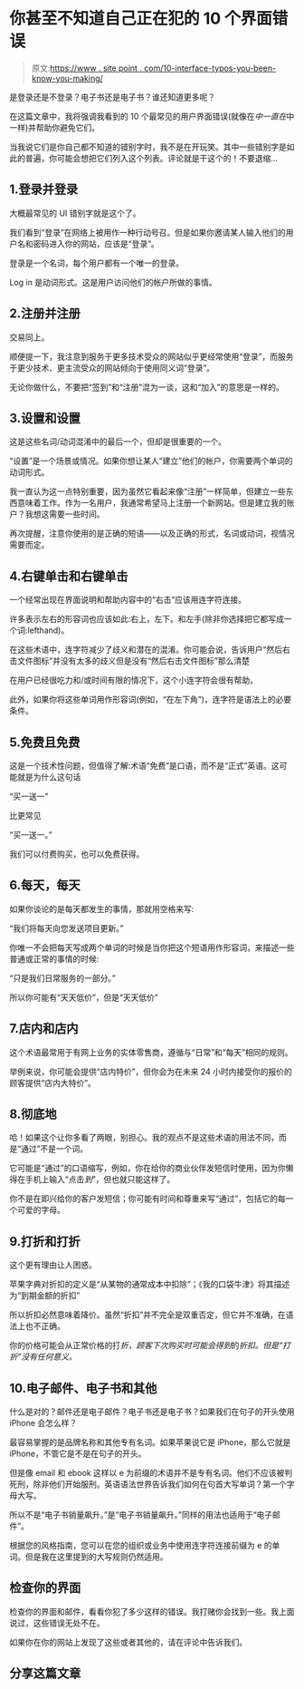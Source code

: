 # 你甚至不知道自己正在犯的 10 个界面错误

> 原文:[https://www . site point . com/10-interface-typos-you-been-know-you-making/](https://www.sitepoint.com/10-interface-typos-you-dont-even-know-youre-making/)

是登录还是不登录？电子书还是电子书？谁还知道更多呢？

在这篇文章中，我将强调我看到的 10 个最常见的用户界面错误(就像在*中一直在*中一样)并帮助你避免它们。

当我说它们是你自己都不知道的错别字时，我不是在开玩笑。其中一些错别字是如此的普遍，你可能会想把它们列入这个列表。评论就是干这个的！不要退缩…

## 1.登录并登录

大概最常见的 UI 错别字就是这个了。

我们看到“登录”在网络上被用作一种行动号召。但是如果你邀请某人输入他们的用户名和密码进入你的网站，应该是“登录”。

登录是一个名词，每个用户都有一个唯一的登录。

Log in 是动词形式。这是用户访问他们的帐户所做的事情。

## 2.注册并注册

交易同上。

顺便提一下，我注意到服务于更多技术受众的网站似乎更经常使用“登录”，而服务于更少技术、更主流受众的网站倾向于使用同义词“登录”。

无论你做什么，不要把“签到”和“注册”混为一谈，这和“加入”的意思是一样的。

## 3.设置和设置

这是这些名词/动词混淆中的最后一个，但却是很重要的一个。

“设置”是一个场景或情况。如果你想让某人“建立”他们的帐户，你需要两个单词的动词形式。

我一直认为这一点特别重要，因为虽然它看起来像“注册”一样简单，但建立一些东西意味着工作。作为一名用户，我通常希望马上注册一个新网站。但是建立我的账户？我想这需要一些时间。

再次提醒，注意你使用的是正确的短语——以及正确的形式，名词或动词，视情况需要而定。

## 4.右键单击和右键单击

一个经常出现在界面说明和帮助内容中的“右击”应该用连字符连接。

许多表示左右的形容词也应该如此:右上，左下。和左手(除非你选择把它都写成一个词:lefthand)。

在这些术语中，连字符减少了歧义和潜在的混淆。你可能会说，告诉用户“然后右击文件图标”并没有太多的歧义但是没有“然后右击文件图标”那么清楚

在用户已经很吃力和/或时间有限的情况下，这个小连字符会很有帮助。

此外，如果你将这些单词用作形容词(例如，“在左下角”)，连字符是语法上的必要条件。

## 5.免费且免费

这是一个技术性问题，但值得了解:术语“免费”是口语，而不是“正式”英语。这可能就是为什么这句话

“买一送一”

比更常见

“买一送一。”

我们可以付费购买，也可以免费获得。

## 6.每天，每天

如果你谈论的是每天都发生的事情，那就用空格来写:

“我们将每天向您发送项目更新。”

你唯一不会把每天写成两个单词的时候是当你把这个短语用作形容词，来描述一些普通或正常的事情的时候:

“只是我们日常服务的一部分。”

所以你可能有“天天低价”，但是“天天低价”

## 7.店内和店内

这个术语最常用于有网上业务的实体零售商，遵循与“日常”和“每天”相同的规则。

举例来说，你可能会提供“店内特价”，但你会为在未来 24 小时内接受你的报价的顾客提供“店内大特价”。

## 8.彻底地

哈！如果这个让你多看了两眼，别担心。我的观点不是这些术语的用法不同，而是“通过”不是一个词。

它可能是“通过”的口语缩写，例如，你在给你的商业伙伴发短信时使用，因为你懒得在手机上输入“点击*到*”，但也就只能这样了。

你不是在即兴给你的客户发短信；你可能有时间和尊重来写“通过”，包括它的每一个可爱的字母。

## 9.打折和打折

这个更有理由让人困惑。

苹果字典对折扣的定义是“从某物的通常成本中扣除”；《我的口袋牛津》将其描述为“到期金额的折扣”

所以折扣必然意味着降价。虽然“折扣”并不完全是双重否定，但它并不准确，在语法上也不正确。

你的价格可能会从正常价格的打*折，顾客下次购买时可能会得到*的*折扣。但是“打折”没有任何意义。*

## 10.电子邮件、电子书和其他

什么是对的？邮件还是电子邮件？电子书还是电子书？如果我们在句子的开头使用 iPhone 会怎么样？

最容易掌握的是品牌名称和其他专有名词。如果苹果说它是 iPhone，那么它就是 iPhone，不管它是不是在句子的开头。

但是像 email 和 ebook 这样以 e 为前缀的术语并不是专有名词。他们不应该被判死刑，除非他们开始服刑。英语语法世界告诉我们如何在句首大写单词？第一个字母大写。

所以不是“电子书销量飙升。”是“电子书销量飙升。”同样的用法也适用于“电子邮件”。

根据您的风格指南，您可以在您的组织或业务中使用连字符连接前缀为 e 的单词。但是我在这里提到的大写规则仍然适用。

## 检查你的界面

检查你的界面和邮件，看看你犯了多少这样的错误。我打赌你会找到一些。我上面说过，这些错误无处不在。

如果你在你的网站上发现了这些或者其他的，请在评论中告诉我们。

## 分享这篇文章